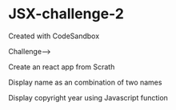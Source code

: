 # JSX-challenge-2
Created with CodeSandbox

Challenge-->

Create an react app from Scrath

Display name as an combination of two names

Display copyright year using Javascript function
